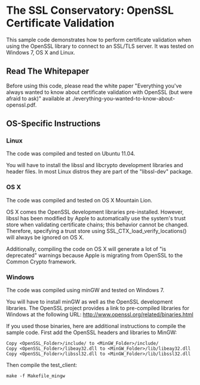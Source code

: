 The SSL Conservatory: OpenSSL Certificate Validation
====================================================

This sample code demonstrates how to perform certificate validation when using
the OpenSSL library to connect to an SSL/TLS server. It was tested on Windows
7, OS X and Linux.


Read The Whitepaper
-------------------

Before using this code, please read the white paper "Everything you've always
wanted to know about certificate validation with OpenSSL (but were afraid to
ask)" available at ./everything-you-wanted-to-know-about-openssl.pdf.


OS-Specific Instructions
------------------------

### Linux

The code was compiled and tested on Ubuntu 11.04.

You will have to install the libssl and libcrypto development libraries and
header files. In most Linux distros they are part of the "libssl-dev" package.


### OS X

The code was compiled and tested on OS X Mountain Lion.

OS X comes the OpenSSL development libraries pre-installed. However, libssl has
been modified by Apple to automatically use the system's trust store when
validating certificate chains; this behavior cannot be changed. Therefore,
specifying a trust store using SSL_CTX_load_verify_locations() will always be
ignored on OS X.

Additionally, compiling the code on OS X will generate a lot of "is
deprecated" warnings because Apple is migrating from OpenSSL to the Common
Crypto framework.


### Windows

The code was compiled using minGW and tested on Windows 7.

You will have to install minGW as well as the OpenSSL development libraries.
The OpenSSL project provides a link to pre-compiled libraries for Windows at
the following URL: http://www.openssl.org/related/binaries.html

If you used those binaries, here are additional instructions to compile the
sample code. First add the OpenSSL headers and libraries to MinGW:

    Copy <OpenSSL_Folder>/include/ to <MinGW_Folder>/include/
    Copy <OpenSSL_Folder>/libeay32.dll to <MinGW_Folder>/lib/libeay32.dll
    Copy <OpenSSL_Folder>/libssl32.dll to <MinGW_Folder>/lib/libssl32.dll

Then compile the test_client: 

    make -f Makefile_mingw

